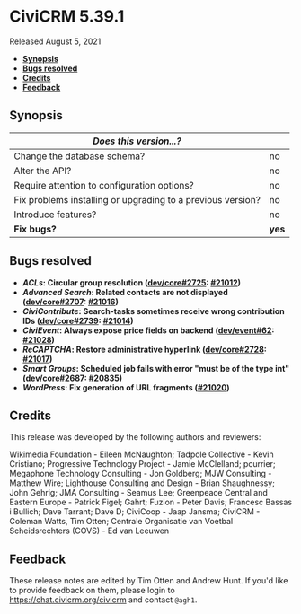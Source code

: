 # CiviCRM 5.39.1

Released August 5, 2021

- **[Synopsis](#synopsis)**
- **[Bugs resolved](#bugs)**
- **[Credits](#credits)**
- **[Feedback](#feedback)**

## <a name="synopsis"></a>Synopsis

| *Does this version...?*                                         |          |
| --------------------------------------------------------------- | -------- |
| Change the database schema?                                     | no       |
| Alter the API?                                                  | no       |
| Require attention to configuration options?                     | no       |
| Fix problems installing or upgrading to a previous version?     | no       |
| Introduce features?                                             | no       |
| **Fix bugs?**                                                   | **yes**  |

## <a name="bugs"></a>Bugs resolved

* **_ACLs_: Circular group resolution ([dev/core#2725](https://lab.civicrm.org/dev/core/-/issues/2725): [#21012](https://github.com/civicrm/civicrm-core/pull/21012))**
* **_Advanced Search_: Related contacts are not displayed ([dev/core#2707](https://lab.civicrm.org/dev/core/-/issues/2707): [#21016](https://github.com/civicrm/civicrm-core/pull/21016))**
* **_CiviContribute_: Search-tasks sometimes receive wrong contribution IDs ([dev/core#2739](https://lab.civicrm.org/dev/core/-/issues/2739): [#21014](https://github.com/civicrm/civicrm-core/pull/21014))**
* **_CiviEvent_: Always expose price fields on backend ([dev/event#62](https://lab.civicrm.org/dev/event/-/issues/62): [#21028](https://github.com/civicrm/civicrm-core/pull/21028))**
* **_ReCAPTCHA_: Restore administrative hyperlink ([dev/core#2728](https://lab.civicrm.org/dev/core/-/issues/2728): [#21017](https://github.com/civicrm/civicrm-core/pull/21017))**
* **_Smart Groups_: Scheduled job fails with error "must be of the type int" ([dev/core#2687](https://lab.civicrm.org/dev/core/-/issues/2687): [#20835](https://github.com/civicrm/civicrm-core/pull/20835))**
* **_WordPress_: Fix generation of URL fragments ([#21020](https://github.com/civicrm/civicrm-core/pull/21020/))**

## <a name="credits"></a>Credits

This release was developed by the following authors and reviewers:

Wikimedia Foundation - Eileen McNaughton; Tadpole Collective - Kevin Cristiano; Progressive Technology Project - Jamie
McClelland; pcurrier; Megaphone Technology Consulting - Jon Goldberg; MJW Consulting - Matthew Wire; Lighthouse
Consulting and Design - Brian Shaughnessy; John Gehrig; JMA Consulting - Seamus Lee; Greenpeace Central and Eastern
Europe - Patrick Figel; Gahrt; Fuzion - Peter Davis; Francesc Bassas i Bullich; Dave Tarrant; Dave D; CiviCoop - Jaap
Jansma; CiviCRM - Coleman Watts, Tim Otten; Centrale Organisatie van Voetbal Scheidsrechters (COVS) - Ed van Leeuwen

## <a name="feedback"></a>Feedback

These release notes are edited by Tim Otten and Andrew Hunt.  If you'd like to
provide feedback on them, please login to https://chat.civicrm.org/civicrm and
contact `@agh1`.
